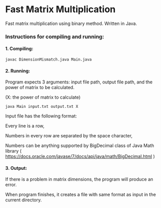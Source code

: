 # Fast Matrix Multiplication
Fast matrix multiplication using binary method. Written in Java.

### Instructions for compiling and running:

#### 1. Compiling:
```
javac DimensionMismatch.java Main.java 
```

#### 2. Running:

Program expects 3 arguments: input file path, output file path, and the power of matrix to be calculated.

(X: the power of matrix to calculate)

```
java Main input.txt output.txt X
```

Input file has the following format:

Every line is a row,

Numbers in every row are separated by the space character,

Numbers can be anything supported by BigDecimal class of Java Math library ( https://docs.oracle.com/javase/7/docs/api/java/math/BigDecimal.html )

#### 3. Output:

If there is a problem in matrix dimensions, the program will produce an error.

When program finishes, it creates a file with same format as input in the current directory.

